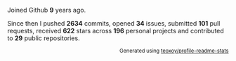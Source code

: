 Joined Github **9** years ago.

Since then I pushed **2634** commits, opened **34** issues, submitted **101** pull requests, received **622** stars across **196** personal projects and contributed to **29** public repositories.

<p align="right"><sub>Generated using <a href="https://github.com/marketplace/actions/profile-readme-stats">teoxoy/profile-readme-stats</a></sub></p>

